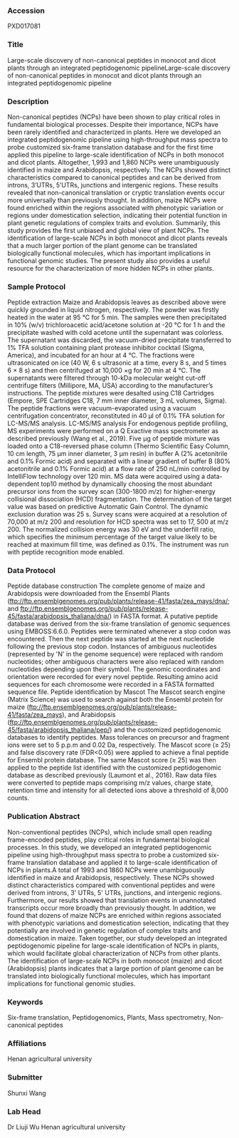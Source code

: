### Accession
PXD017081

### Title
Large-scale discovery of non-canonical peptides in monocot and dicot plants through an integrated peptidogenomic pipelineLarge-scale discovery of non-canonical peptides in monocot and dicot plants through an integrated peptidogenomic pipeline

### Description
Non-canonical peptides (NCPs) have been shown to play critical roles in fundamental biological processes. Despite their importance, NCPs have been rarely identified and characterized in plants. Here we developed an integrated peptidogenomic pipeline using high-throughput mass spectra to probe customized six-frame translation database and for the first time applied this pipeline to large-scale identification of NCPs in both monocot and dicot plants. Altogether, 1,993 and 1,860 NCPs were unambiguously identified in maize and Arabidopsis, respectively. The NCPs showed distinct characteristics compared to canonical peptides and can be derived from introns, 3’UTRs, 5’UTRs, junctions and intergenic regions. These results revealed that non-canonical translation or cryptic translation events occur more universally than previously thought. In addition, maize NCPs were found enriched within the regions associated with phenotypic variation or regions under domestication selection, indicating their potential function in plant genetic regulations of complex traits and evolution. Summarily, this study provides the first unbiased and global view of plant NCPs. The identification of large-scale NCPs in both monocot and dicot plants reveals that a much larger portion of the plant genome can be translated biologically functional molecules, which has important implications in functional genomic studies. The present study also provides a useful resource for the characterization of more hidden NCPs in other plants.

### Sample Protocol
Peptide extraction Maize and Arabidopsis leaves as described above were quickly grounded in liquid nitrogen, respectively. The powder was firstly heated in the water at 95 °C for 5 min. The samples were then precipitated in 10% (w/v) trichloroacetic acid/acetone solution at -20 °C for 1 h and the precipitate washed with cold acetone until the supernatant was colorless. The supernatant was discarded, the vacuum-dried precipitate transferred to 1% TFA solution containing plant protease inhibitor cocktail (Sigma, America), and incubated for an hour at 4 °C. The fractions were ultrasonicated on ice (40 W, 6 s ultrasonic at a time, every 8 s, and 5 times 6 × 8 s) and then centrifuged at 10,000 ×g for 20 min at 4 °C. The supernatants were filtered through 10-kDa molecular weight cut-off centrifuge filters (Millipore, MA, USA) according to the manufacturer’s instructions. The peptide mixtures were desalted using C18 Cartridges (Empore, SPE Cartridges C18, 7 mm inner diameter, 3 mL volumes, Sigma). The peptide fractions were vacuum-evaporated using a vacuum centrifugation concentrator, reconstituted in 40 μl of 0.1% TFA solution for LC-MS/MS analysis.  LC-MS/MS analysis For endogenous peptide profiling, MS experiments were performed on a Q Exactive mass spectrometer as described previously (Wang et al., 2019). Five μg of peptide mixture was loaded onto a C18-reversed phase column (Thermo Scientific Easy Column, 10 cm length, 75 μm inner diameter, 3 μm resin) in buffer A (2% acetonitrile and 0.1% Formic acid) and separated with a linear gradient of buffer B (80% acetonitrile and 0.1% Formic acid) at a flow rate of 250 nL/min controlled by IntelliFlow technology over 120 min. MS data were acquired using a data-dependent top10 method by dynamically choosing the most abundant precursor ions from the survey scan (300-1800 m/z) for higher-energy collisional dissociation (HCD) fragmentation. The determination of the target value was based on predictive Automatic Gain Control. The dynamic exclusion duration was 25 s. Survey scans were acquired at a resolution of 70,000 at m/z 200 and resolution for HCD spectra was set to 17, 500 at m/z 200. The normalized collision energy was 30 eV and the underfill ratio, which specifies the minimum percentage of the target value likely to be reached at maximum fill time, was defined as 0.1%. The instrument was run with peptide recognition mode enabled.

### Data Protocol
Peptide database construction The complete genome of maize and Arabidopsis were downloaded from the Ensembl Plants (ftp://ftp.ensemblgenomes.org/pub/plants/release-41/fasta/zea_mays/dna/; and ftp://ftp.ensemblgenomes.org/pub/plants/release-45/fasta/arabidopsis_thaliana/dna/) in FASTA format. A putative peptide database was derived from the six-frame translation of genomic sequences using EMBOSS:6.6.0. Peptides were terminated whenever a stop codon was encountered. Then the next peptide was started at the next nucleotide following the previous stop codon. Instances of ambiguous nucleotides (represented by 'N' in the genome sequence) were replaced with random nucleotides; other ambiguous characters were also replaced with random nucleotides depending upon their symbol. The genomic coordinates and orientation were recorded for every novel peptide. Resulting amino acid sequences for each chromosome were recorded in a FASTA formatted sequence file. Peptide identification by Mascot The Mascot search engine (Matrix Science) was used to search against both the Ensembl protein for maize (ftp://ftp.ensemblgenomes.org/pub/plants/release-41/fasta/zea_mays), and Arabidopsis (ftp://ftp.ensemblgenomes.org/pub/plants/release-45/fasta/arabidopsis_thaliana/pep/) and the customized peptidogenomic databases to identify peptides. Mass tolerances on precursor and fragment ions were set to 5 p.p.m and 0.02 Da, respectively. The Mascot score (≥ 25) and false discovery rate (FDR<0.05) were applied to achieve a final peptide for Ensembl protein database. The same Mascot score (≥ 25) was then applied to the peptide list identified with the customized peptidogenomic database as described previously (Laumont et al., 2016). Raw data files were converted to peptide maps comprising m/z values, charge state, retention time and intensity for all detected ions above a threshold of 8,000 counts.

### Publication Abstract
Non-conventional peptides (NCPs), which include small open reading frame-encoded peptides, play critical roles in fundamental biological processes. In this study, we developed an integrated peptidogenomic pipeline using high-throughput mass spectra to probe a customized six-frame translation database and applied it to large-scale identification of NCPs in plants.A total of 1993 and 1860 NCPs were unambiguously identified in maize and Arabidopsis, respectively. These NCPs showed distinct characteristics compared with conventional peptides&#xa0;and were derived from introns, 3' UTRs, 5' UTRs, junctions, and intergenic regions. Furthermore, our results showed that translation events in unannotated transcripts occur&#xa0;more broadly than previously thought. In addition, we found that dozens of maize NCPs are enriched within regions associated with phenotypic variations and domestication selection, indicating that they potentially are involved in genetic regulation&#xa0;of complex traits and domestication in maize. Taken together, our study developed an integrated peptidogenomic pipeline for large-scale identification of NCPs in plants, which would facilitate global characterization of NCPs from other plants. The identification of large-scale NCPs in both monocot (maize) and dicot (Arabidopsis) plants indicates that a large&#xa0;portion of plant genome can be translated into biologically functional molecules, which has important implications for functional genomic studies.

### Keywords
Six-frame translation, Peptidogenomics, Plants, Mass spectrometry, Non-canonical peptides

### Affiliations
Henan agricultural university

### Submitter
Shunxi Wang

### Lab Head
Dr Liuji Wu
Henan agricultural university


